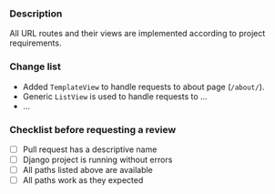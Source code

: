 ### Description

All URL routes and their views are implemented according to project
requirements.

### Change list

- Added `TemplateView` to handle requests to about page (`/about/`).
- Generic `ListView` is used to handle requests to ...
- ...

### Checklist before requesting a review

- [ ] Pull request has a descriptive name
- [ ] Django project is running without errors
- [ ] All paths listed above are available
- [ ] All paths work as they expected

